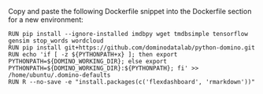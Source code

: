Copy and paste the following Dockerfile snippet into the Dockerfile section for a new environment:

```
RUN pip install --ignore-installed imdbpy wget tmdbsimple tensorflow gensim stop_words wordcloud
RUN pip install git+https://github.com/dominodatalab/python-domino.git
RUN echo 'if [ -z ${PYTHONPATH+x} ]; then export PYTHONPATH=${DOMINO_WORKING_DIR}; else export PYTHONPATH=${DOMINO_WORKING_DIR}:${PYTHONPATH}; fi' >> /home/ubuntu/.domino-defaults
RUN R --no-save -e "install.packages(c('flexdashboard', 'rmarkdown'))"
```
